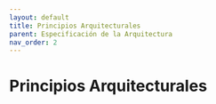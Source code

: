 ```yaml
---
layout: default
title: Principios Arquitecturales
parent: Especificación de la Arquitectura
nav_order: 2
---
```


# Principios Arquitecturales
